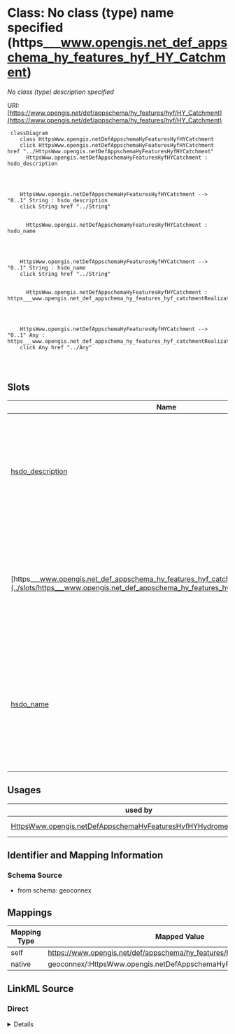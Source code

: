 

# Class: No class (type) name specified (https___www.opengis.net_def_appschema_hy_features_hyf_HY_Catchment)


_No class (type) description specified_





URI: [https://www.opengis.net/def/appschema/hy_features/hyf/HY_Catchment](https://www.opengis.net/def/appschema/hy_features/hyf/HY_Catchment)






```mermaid
 classDiagram
    class HttpsWww.opengis.netDefAppschemaHyFeaturesHyfHYCatchment
    click HttpsWww.opengis.netDefAppschemaHyFeaturesHyfHYCatchment href "../HttpsWww.opengis.netDefAppschemaHyFeaturesHyfHYCatchment"
      HttpsWww.opengis.netDefAppschemaHyFeaturesHyfHYCatchment : hsdo_description
        
          
    
    
    HttpsWww.opengis.netDefAppschemaHyFeaturesHyfHYCatchment --> "0..1" String : hsdo_description
    click String href "../String"

        
      HttpsWww.opengis.netDefAppschemaHyFeaturesHyfHYCatchment : hsdo_name
        
          
    
    
    HttpsWww.opengis.netDefAppschemaHyFeaturesHyfHYCatchment --> "0..1" String : hsdo_name
    click String href "../String"

        
      HttpsWww.opengis.netDefAppschemaHyFeaturesHyfHYCatchment : https___www.opengis.net_def_appschema_hy_features_hyf_catchmentRealization
        
          
    
    
    HttpsWww.opengis.netDefAppschemaHyFeaturesHyfHYCatchment --> "0..1" Any : https___www.opengis.net_def_appschema_hy_features_hyf_catchmentRealization
    click Any href "../Any"

        
      
```




<!-- no inheritance hierarchy -->


## Slots

| Name | Cardinality and Range | Description | Inheritance |
| ---  | --- | --- | --- |
| [hsdo_description](../slots/hsdo_description.md) | 0..1 <br/> [xsd:string](xsd:string) | No slot (predicate) description specified <br/> 1 occurrences with subject type http___geosciences.ca_def_groundwater#GW_HydrogeoUnit and object type string.<br/>1 occurrences with subject type https___www.opengis.net_def_appschema_hy_features_hyf_HY_Catchment and object type string.<br/>1 occurrences with subject type https___www.opengis.net_def_appschema_hy_features_hyf_HY_HydrometricNetwork and object type string.<br/>48677 occurrences with subject type hsdo_WebPage and object type string.<br/>1 occurrences with subject type hsdo_WebSite and object type string.<br/>17 occurrences with subject type hsdo_error and object type string.<br/>2 occurrences with subject type hsdo_NewsArticle and object type string. | direct |
| [https___www.opengis.net_def_appschema_hy_features_hyf_catchmentRealization](../slots/https___www.opengis.net_def_appschema_hy_features_hyf_catchmentRealization.md) | 0..1 <br/> [HttpsWww.opengis.netDefAppschemaHyFeaturesHyfHYHydrometricNetwork](../classes/HttpsWww.opengis.netDefAppschemaHyFeaturesHyfHYHydrometricNetwork.md)&nbsp;or&nbsp;<br />[HttpsWww.opengis.netDefAppschemaHyFeaturesHyfHYCatchmentDivide](../classes/HttpsWww.opengis.netDefAppschemaHyFeaturesHyfHYCatchmentDivide.md)&nbsp;or&nbsp;<br />[HttpsWww.opengis.netDefAppschemaHyFeaturesHyfHYHydrographicNetwork](../classes/HttpsWww.opengis.netDefAppschemaHyFeaturesHyfHYHydrographicNetwork.md) | No slot (predicate) description specified <br/> 1 occurrences with subject type https___www.opengis.net_def_appschema_hy_features_hyf_HY_Catchment and object type https___www.opengis.net_def_appschema_hy_features_hyf_HY_CatchmentDivide.<br/>1 occurrences with subject type https___www.opengis.net_def_appschema_hy_features_hyf_HY_Catchment and object type https___www.opengis.net_def_appschema_hy_features_hyf_HY_HydrometricNetwork.<br/>1 occurrences with subject type https___www.opengis.net_def_appschema_hy_features_hyf_HY_Catchment and object type https___www.opengis.net_def_appschema_hy_features_hyf_HY_HydrographicNetwork. | direct |
| [hsdo_name](../slots/hsdo_name.md) | 0..1 <br/> [xsd:string](xsd:string) | No slot (predicate) description specified <br/> 1 occurrences with subject type rdfs_Resource and object type string.<br/>1 occurrences with subject type http___geosciences.ca_def_groundwater#GW_HydrogeoUnit and object type string.<br/>1 occurrences with subject type https___www.opengis.net_def_appschema_hy_features_hyf_HY_Catchment and object type string.<br/>1 occurrences with subject type https___www.opengis.net_def_appschema_hy_features_hyf_HY_HydrometricNetwork and object type string.<br/>2 occurrences with subject type hsdo_Person and object type string.<br/>3 occurrences with subject type hsdo_Organization and object type string.<br/>48677 occurrences with subject type hsdo_WebPage and object type string.<br/>3 occurrences with subject type hsdo_ListItem and object type string.<br/>1 occurrences with subject type hsdo_WebSite and object type string. | direct |





## Usages

| used by | used in | type | used |
| ---  | --- | --- | --- |
| [HttpsWww.opengis.netDefAppschemaHyFeaturesHyfHYHydrometricNetwork](../classes/HttpsWww.opengis.netDefAppschemaHyFeaturesHyfHYHydrometricNetwork.md) | [https___www.opengis.net_def_appschema_hy_features_hyf_realizedCatchment](../slots/https___www.opengis.net_def_appschema_hy_features_hyf_realizedCatchment.md) | range | [HttpsWww.opengis.netDefAppschemaHyFeaturesHyfHYCatchment](../classes/HttpsWww.opengis.netDefAppschemaHyFeaturesHyfHYCatchment.md) |






## Identifier and Mapping Information







### Schema Source


* from schema: geoconnex




## Mappings

| Mapping Type | Mapped Value |
| ---  | ---  |
| self | https://www.opengis.net/def/appschema/hy_features/hyf/HY_Catchment |
| native | geoconnex/:HttpsWww.opengis.netDefAppschemaHyFeaturesHyfHYCatchment |







## LinkML Source

<!-- TODO: investigate https://stackoverflow.com/questions/37606292/how-to-create-tabbed-code-blocks-in-mkdocs-or-sphinx -->

### Direct

<details>
```yaml
name: https___www.opengis.net_def_appschema_hy_features_hyf_HY_Catchment
conforms_to: No schema conformance document specified
description: No class (type) description specified
title: No class (type) name specified
notes:
- Class with 1 occurrences.
from_schema: geoconnex
rank: 1000
slots:
- hsdo_description
- https___www.opengis.net_def_appschema_hy_features_hyf_catchmentRealization
- hsdo_name
class_uri: https://www.opengis.net/def/appschema/hy_features/hyf/HY_Catchment

```
</details>

### Induced

<details>
```yaml
name: https___www.opengis.net_def_appschema_hy_features_hyf_HY_Catchment
conforms_to: No schema conformance document specified
description: No class (type) description specified
title: No class (type) name specified
notes:
- Class with 1 occurrences.
from_schema: geoconnex
rank: 1000
attributes:
  hsdo_description:
    name: hsdo_description
    description: No slot (predicate) description specified
    comments:
    - 1 occurrences with subject type http___geosciences.ca_def_groundwater#GW_HydrogeoUnit
      and object type string.
    - 1 occurrences with subject type https___www.opengis.net_def_appschema_hy_features_hyf_HY_Catchment
      and object type string.
    - 1 occurrences with subject type https___www.opengis.net_def_appschema_hy_features_hyf_HY_HydrometricNetwork
      and object type string.
    - 48677 occurrences with subject type hsdo_WebPage and object type string.
    - 1 occurrences with subject type hsdo_WebSite and object type string.
    - 17 occurrences with subject type hsdo_error and object type string.
    - 2 occurrences with subject type hsdo_NewsArticle and object type string.
    examples:
    - description: http___geosciences.ca_def_groundwater#GW_HydrogeoUnit → string
      object:
        example_object: '

          In the context of the southern area of the St. Lawrence Platform of (south
          Lowlands), the clay unit is generally not continuous or thick. The bedrock
          is rather covered by a till unit of at least 10 m thick which may allow
          significant bedrock aquifer recharge rates. This limited sedimentary cover
          suggests that there would be links between the bedrock aquifer and streams,
          particularly along some sections of the Richelieu River, which constitute
          discharge areas. The flow is oriented east-west, from the recharge areas
          to Richelieu River or others discharge areas. The surficial permeable sediments
          with significant thickness have small spatial extension, thus that the aquifer
          potential is mainly based on fractured bedrock aquifer. In the unit, there
          is a significant use of groundwater as water supply. The predominant semi-confined
          conditions involve a moderate vulnerability of the bedrock aquifer. Groundwater
          exceeds frequently some aesthetic criteria as Fe, Mn, S, Na, and F in the
          central area of the hydrogeological unit.

          '
        example_predicate: hsdo:description
        example_subject: https://geoconnex.ca/id/hydrogeounits/Richelieu1
    - description: https___www.opengis.net_def_appschema_hy_features_hyf_HY_Catchment
        → string
      object:
        example_object: USGS Watershed Boundary Dataset Twelve Digit Hydrologic Unit
          Code Watershed
        example_predicate: hsdo:description
        example_subject: https://geoconnex.us/SELFIE/usgs/huc/huc12obs/070900020601
    - description: https___www.opengis.net_def_appschema_hy_features_hyf_HY_HydrometricNetwork
        → string
      object:
        example_object: Monitoring locations in the Waunakee Marsh-Sixmile Creek watershed.
        example_predicate: hsdo:description
        example_subject: https://geoconnex.us/SELFIE/usgs/hydrometricnetwork/huc12obs/070900020601
    - description: hsdo_WebPage → string
      object:
        example_object: The Internet of Water Coalition works with partners to build
          modern data infrastructure & create a community of people using water data
          to make better decisions
        example_predicate: hsdo:description
        example_subject: https://internetofwater.org/
    - description: hsdo_WebSite → string
      object:
        example_object: Better Water Data for Better Water Management
        example_predicate: hsdo:description
        example_subject: https://internetofwater.org/#website
    - description: hsdo_error → string
      object:
        example_object: 'Something bad happened. Contact us with Reference Number:
          115163272'
        example_predicate: hsdo:description
        example_subject: https://gleaner.io/xid/genid/cksk7tsip8t6t2qvs9a0
    - description: hsdo_NewsArticle → string
      object:
        example_object: 'Begin with a point of interest. For example:lon: -117.12lat:
          46.43'
        example_predicate: hsdo:description
        example_subject: https://gleaner.io/xid/genid/cktr9ekip8ta6ev27pkg
    from_schema: geoconnex
    rank: 1000
    slot_uri: hsdo:description
    alias: hsdo_description
    owner: https___www.opengis.net_def_appschema_hy_features_hyf_HY_Catchment
    domain_of:
    - hsdo_NewsArticle
    - hsdo_WebPage
    - hsdo_WebSite
    - hsdo_error
    - http___geosciences.ca_def_groundwater#GW_HydrogeoUnit
    - https___www.opengis.net_def_appschema_hy_features_hyf_HY_Catchment
    - https___www.opengis.net_def_appschema_hy_features_hyf_HY_HydrometricNetwork
    range: string
  https___www.opengis.net_def_appschema_hy_features_hyf_catchmentRealization:
    name: https___www.opengis.net_def_appschema_hy_features_hyf_catchmentRealization
    description: No slot (predicate) description specified
    comments:
    - 1 occurrences with subject type https___www.opengis.net_def_appschema_hy_features_hyf_HY_Catchment
      and object type https___www.opengis.net_def_appschema_hy_features_hyf_HY_CatchmentDivide.
    - 1 occurrences with subject type https___www.opengis.net_def_appschema_hy_features_hyf_HY_Catchment
      and object type https___www.opengis.net_def_appschema_hy_features_hyf_HY_HydrometricNetwork.
    - 1 occurrences with subject type https___www.opengis.net_def_appschema_hy_features_hyf_HY_Catchment
      and object type https___www.opengis.net_def_appschema_hy_features_hyf_HY_HydrographicNetwork.
    examples:
    - description: https___www.opengis.net_def_appschema_hy_features_hyf_HY_Catchment
        → https___www.opengis.net_def_appschema_hy_features_hyf_HY_CatchmentDivide
      object:
        example_object: https://geoconnex.us/SELFIE/usgs/hucboundary/huc12obs/070900020601
        example_predicate: https://www.opengis.net/def/appschema/hy_features/hyf/catchmentRealization
        example_subject: https://geoconnex.us/SELFIE/usgs/huc/huc12obs/070900020601
    - description: https___www.opengis.net_def_appschema_hy_features_hyf_HY_Catchment
        → https___www.opengis.net_def_appschema_hy_features_hyf_HY_HydrometricNetwork
      object:
        example_object: https://geoconnex.us/SELFIE/usgs/hydrometricnetwork/huc12obs/070900020601
        example_predicate: https://www.opengis.net/def/appschema/hy_features/hyf/catchmentRealization
        example_subject: https://geoconnex.us/SELFIE/usgs/huc/huc12obs/070900020601
    - description: https___www.opengis.net_def_appschema_hy_features_hyf_HY_Catchment
        → https___www.opengis.net_def_appschema_hy_features_hyf_HY_HydrographicNetwork
      object:
        example_object: https://geoconnex.us/SELFIE/usgs/nhdplusflowline/huc12obs/070900020601
        example_predicate: https://www.opengis.net/def/appschema/hy_features/hyf/catchmentRealization
        example_subject: https://geoconnex.us/SELFIE/usgs/huc/huc12obs/070900020601
    from_schema: geoconnex
    rank: 1000
    slot_uri: https://www.opengis.net/def/appschema/hy_features/hyf/catchmentRealization
    alias: https___www.opengis.net_def_appschema_hy_features_hyf_catchmentRealization
    owner: https___www.opengis.net_def_appschema_hy_features_hyf_HY_Catchment
    domain_of:
    - https___www.opengis.net_def_appschema_hy_features_hyf_HY_Catchment
    range: Any
    any_of:
    - range: https___www.opengis.net_def_appschema_hy_features_hyf_HY_HydrometricNetwork
    - range: https___www.opengis.net_def_appschema_hy_features_hyf_HY_CatchmentDivide
    - range: https___www.opengis.net_def_appschema_hy_features_hyf_HY_HydrographicNetwork
  hsdo_name:
    name: hsdo_name
    description: No slot (predicate) description specified
    comments:
    - 1 occurrences with subject type rdfs_Resource and object type string.
    - 1 occurrences with subject type http___geosciences.ca_def_groundwater#GW_HydrogeoUnit
      and object type string.
    - 1 occurrences with subject type https___www.opengis.net_def_appschema_hy_features_hyf_HY_Catchment
      and object type string.
    - 1 occurrences with subject type https___www.opengis.net_def_appschema_hy_features_hyf_HY_HydrometricNetwork
      and object type string.
    - 2 occurrences with subject type hsdo_Person and object type string.
    - 3 occurrences with subject type hsdo_Organization and object type string.
    - 48677 occurrences with subject type hsdo_WebPage and object type string.
    - 3 occurrences with subject type hsdo_ListItem and object type string.
    - 1 occurrences with subject type hsdo_WebSite and object type string.
    examples:
    - description: rdfs_Resource → string
      object:
        example_object: 'Watershed : Little River - Riviere Richelieu'
        example_predicate: hsdo:name
        example_subject: https://geoconnex.ca/id/catchment/02OJ*CA
    - description: http___geosciences.ca_def_groundwater#GW_HydrogeoUnit → string
      object:
        example_object: 'Hydrogeologic unit : Southern St Lawrence Platform'
        example_predicate: hsdo:name
        example_subject: https://geoconnex.ca/id/hydrogeounits/Richelieu1
    - description: https___www.opengis.net_def_appschema_hy_features_hyf_HY_Catchment
        → string
      object:
        example_object: Waunakee Marsh-Sixmile Creek
        example_predicate: hsdo:name
        example_subject: https://geoconnex.us/SELFIE/usgs/huc/huc12obs/070900020601
    - description: https___www.opengis.net_def_appschema_hy_features_hyf_HY_HydrometricNetwork
        → string
      object:
        example_object: Waunakee Marsh-Sixmile Creek Monitoring Network
        example_predicate: hsdo:name
        example_subject: https://geoconnex.us/SELFIE/usgs/hydrometricnetwork/huc12obs/070900020601
    - description: hsdo_Person → string
      object:
        example_object: Kyle Onda
        example_predicate: hsdo:name
        example_subject: https://gleaner.io/xid/genid/cktr9ekip8ta6ev27pl0
    - description: hsdo_Organization → string
      object:
        example_object: Esri
        example_predicate: hsdo:name
        example_subject: https://gleaner.io/xid/genid/cktr9ekip8ta6ev27plg
    - description: hsdo_WebPage → string
      object:
        example_object: Home
        example_predicate: hsdo:name
        example_subject: https://internetofwater.org/
    - description: hsdo_ListItem → string
      object:
        example_object: Home
        example_predicate: hsdo:name
        example_subject: https://internetofwater.org/#listItem
    - description: hsdo_WebSite → string
      object:
        example_object: Internet of Water
        example_predicate: hsdo:name
        example_subject: https://internetofwater.org/#website
    from_schema: geoconnex
    rank: 1000
    slot_uri: hsdo:name
    alias: hsdo_name
    owner: https___www.opengis.net_def_appschema_hy_features_hyf_HY_Catchment
    domain_of:
    - hsdo_ListItem
    - hsdo_Organization
    - hsdo_Person
    - hsdo_WebPage
    - hsdo_WebSite
    - http___geosciences.ca_def_groundwater#GW_HydrogeoUnit
    - https___www.opengis.net_def_appschema_hy_features_hyf_HY_Catchment
    - https___www.opengis.net_def_appschema_hy_features_hyf_HY_HydrometricNetwork
    - rdfs_Resource
    range: string
class_uri: https://www.opengis.net/def/appschema/hy_features/hyf/HY_Catchment

```
</details>
